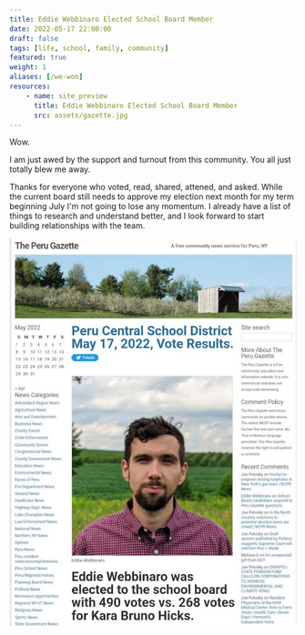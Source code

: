 ```yaml
---
title: Eddie Webbinaro Elected School Board Member
date: 2022-05-17 22:00:00
draft: false
tags: [life, school, family, community]
featured: true
weight: 1
aliases: [/we-won]
resources:
    - name: site_preview
      title: Eddie Webbinaro Elected School Board Member
      src: assets/gazette.jpg
---
```


Wow.

I am just awed by the support and turnout from this community.  You all just totally blew me away.

Thanks for everyone who voted, read, shared, attened, and asked.  While the current board still needs to approve my election next month for my term beginning July I'm not going to lose any momentum. I already have a list of things to research and understand better, and I look forward to start building relationships with the team.  


[![Eddie Webbinaro elected school board member 490 to 268](assets/gazette.jpg)](https://www.perugazette.com/2022/05/17/peru-central-school-district-may-17-2022-vote-results/)